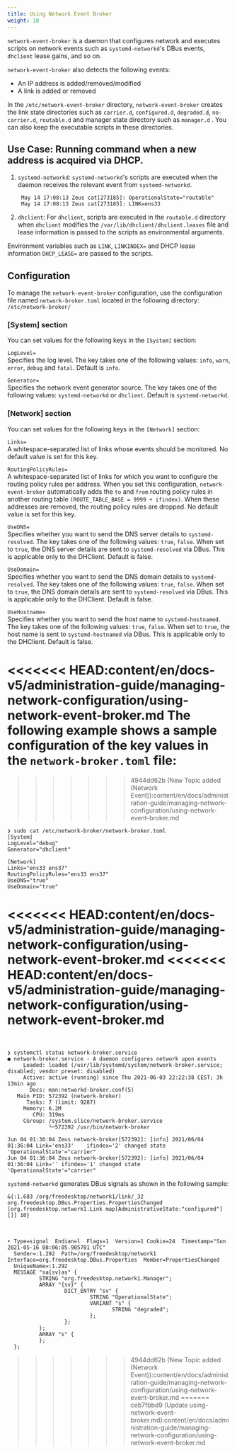 ```yaml
---
title: Using Network Event Broker
weight: 18
---
```


`network-event-broker` is a daemon that configures network and executes scripts on network events such as `systemd-networkd`'s DBus events, `dhclient` lease gains, and so on. 

`network-event-broker` also detects the following events:

- An IP address is added/removed/modified
- A link is added or removed


In the `/etc/network-event-broker` directory, `network-event-broker` creates the link state directories such as `carrier.d`, `configured.d`, `degraded.d`, `no-carrier.d`, `routable.d` and manager state directory such as `manager.d` . You can also keep the executable scripts in these directories.

## Use Case: Running command when a new address is acquired via DHCP. ##


1. `systemd-networkd`: `systemd-networkd`'s scripts are executed when the daemon receives the relevant event from `systemd-networkd`. 


		May 14 17:08:13 Zeus cat[273185]: OperationalState="routable"  
		May 14 17:08:13 Zeus cat[273185]: LINK=ens33


2. `dhclient`: For `dhclient`, scripts are executed in the `routable.d` directory when `dhclient` modifies the `/var/lib/dhclient/dhclient.leases` file and lease information is passed to the scripts as environmental arguments.

Environment variables such as `LINK`, `LINKINDEX=` and DHCP lease information `DHCP_LEASE=` are passed to the scripts. 


## Configuration ##

To manage the `network-event-broker` configuration, use the configuration file named `network-broker.toml` located in the following directory: `/etc/network-broker/` 


### [System] section ###
You can set values for the following keys in the `[System]` section:



`LogLevel=`  
Specifies the log level. The key takes one of the following values: `info`, `warn`, `error`, `debug` and `fatal`. Default is `info`.


`Generator=`  
Specifies the network event generator source. The key takes one of the following values: `systemd-networkd` or `dhclient`. Default is `systemd-networkd`.


### [Network] section
You can set values for the following keys in the `[Network]` section:

`Links=`  
A whitespace-separated list of links whose events should be monitored. No default value is set for this key.

`RoutingPolicyRules=`  
A whitespace-separated list of links for which you want to configure the routing policy rules per address. When you set this configuration, `network-event-broker` automatically adds the `to` and  `from` routing policy rules in another routing table `(ROUTE_TABLE_BASE = 9999 + ifindex)`. When these addresses are removed, the routing policy rules are dropped. No default value is set for this key.

`UseDNS=`  
Specifies whether you want to send the DNS server details to `systemd-resolved`. The key takes one of the following values: `true`, `false`. When set to `true`, the DNS server details are sent to `systemd-resolved` via DBus. This is applicable only to the DHClient. Default is false.


`UseDomain=`  
Specifies whether you want to send the DNS domain details to `systemd-resolved`. The key takes one of the following values: `true`, `false`. When set to `true`, the DNS domain details are sent to `systemd-resolved` via DBus. This is applicable only to the DHClient. Default is false.


`UseHostname=`  
Specifies whether you want to send the host name to `systemd-hostnamed`. The key takes one of the following values: `true`, `false`. When set to `true`, the host name is sent to `systemd-hostnamed` via DBus. This is applicable only to the DHClient. Default is false.

<<<<<<< HEAD:content/en/docs-v5/administration-guide/managing-network-configuration/using-network-event-broker.md
The following example shows a sample configuration of the key values in the `network-broker.toml` file:
=======
>>>>>>> 4944dd62b (New Topic added (Network Event)):content/en/docs/administration-guide/managing-network-configuration/using-network-event-broker.md

	❯ sudo cat /etc/network-broker/network-broker.toml 
	[System]
	LogLevel="debug"
	Generator="dhclient"
	
	[Network]
	Links="ens33 ens37"
	RoutingPolicyRules="ens33 ens37"
	UseDNS="true"
	UseDomain="true"
<<<<<<< HEAD:content/en/docs-v5/administration-guide/managing-network-configuration/using-network-event-broker.md
<<<<<<< HEAD:content/en/docs-v5/administration-guide/managing-network-configuration/using-network-event-broker.md
=======

<br />

	❯ systemctl status network-broker.service
	● network-broker.service - A daemon configures network upon events
	     Loaded: loaded (/usr/lib/systemd/system/network-broker.service; disabled; vendor preset: disabled)
	     Active: active (running) since Thu 2021-06-03 22:22:38 CEST; 3h 13min ago
	       Docs: man:networkd-broker.conf(5)
	   Main PID: 572392 (network-broker)
	      Tasks: 7 (limit: 9287)
	     Memory: 6.2M
	        CPU: 319ms
	     CGroup: /system.slice/network-broker.service
	             └─572392 /usr/bin/network-broker

	Jun 04 01:36:04 Zeus network-broker[572392]: [info] 2021/06/04 01:36:04 Link='ens33' 	ifindex='2' changed state 'OperationalState'="carrier"
	Jun 04 01:36:04 Zeus network-broker[572392]: [info] 2021/06/04 01:36:04 Link='' ifindex='1' changed state 'OperationalState'="carrier"


`systemd-networkd` generates DBus signals as shown in the following sample:
	
	&{:1.683 /org/freedesktop/network1/link/_32 org.freedesktop.DBus.Properties.PropertiesChanged [org.freedesktop.network1.Link map[AdministrativeState:"configured"] []] 10}

<br />

	‣ Type=signal  Endian=l  Flags=1  Version=1 Cookie=24  Timestamp="Sun 2021-05-16 08:06:05.905781 UTC"
 	  Sender=:1.292  Path=/org/freedesktop/network1  Interface=org.freedesktop.DBus.Properties  Member=PropertiesChanged
 	  UniqueName=:1.292
 	  MESSAGE "sa{sv}as" {
 	          STRING "org.freedesktop.network1.Manager";
 	          ARRAY "{sv}" {
 	                  DICT_ENTRY "sv" {
 	                          STRING "OperationalState";
 	                          VARIANT "s" {
  	                                 STRING "degraded";
 	                          };
 	                  };
 	          };
 	          ARRAY "s" {
 	          };
 	  };


>>>>>>> 4944dd62b (New Topic added (Network Event)):content/en/docs/administration-guide/managing-network-configuration/using-network-event-broker.md
=======
>>>>>>> ceb7fbbd9 (Update using-network-event-broker.md):content/en/docs/administration-guide/managing-network-configuration/using-network-event-broker.md
